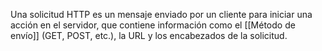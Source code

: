 Una solicitud HTTP es un mensaje enviado por un cliente para iniciar una acción en el servidor, que contiene información como el [[Método de envío]] (GET, POST, etc.), la URL y los encabezados de la solicitud. 